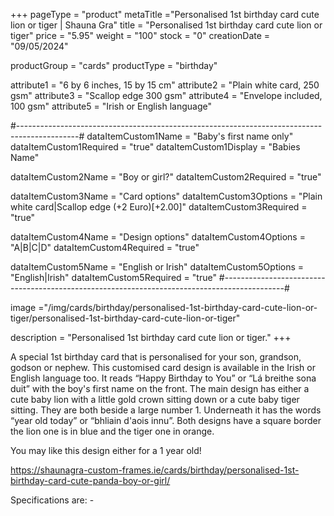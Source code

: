+++
pageType = "product"
metaTitle ="Personalised 1st birthday card cute lion or tiger | Shauna Gra"
title = "Personalised 1st birthday card cute lion or tiger"
price = "5.95"
weight = "100"
stock = "0"
creationDate = "09/05/2024"

productGroup = "cards"
productType = "birthday"

attribute1 = "6 by 6 inches, 15 by 15 cm" 
attribute2 = "Plain white card, 250 gsm"
attribute3 = "Scallop edge 300 gsm"
attribute4 = "Envelope included, 100 gsm"
attribute5 = "Irish or English language"

#---------------------------------------------------------------------------------------------#
dataItemCustom1Name = "Baby's first name only"
dataItemCustom1Required = "true"
dataItemCustom1Display = "Babies Name"

dataItemCustom2Name = "Boy or girl?"
dataItemCustom2Required = "true"

dataItemCustom3Name = "Card options"
dataItemCustom3Options = "Plain white card|Scallop edge (+2 Euro)[+2.00]"
dataItemCustom3Required = "true"

dataItemCustom4Name = "Design options"
dataItemCustom4Options = "A|B|C|D"
dataItemCustom4Required = "true"

dataItemCustom5Name = "English or Irish"
dataItemCustom5Options = "English|Irish"
dataItemCustom5Required = "true"
#---------------------------------------------------------------------------------------------#

image ="/img/cards/birthday/personalised-1st-birthday-card-cute-lion-or-tiger/personalised-1st-birthday-card-cute-lion-or-tiger"

description = "Personalised 1st birthday card cute lion or tiger."
+++

A special 1st birthday card that is personalised for your son, grandson, godson or nephew. This customised card design is available in the Irish or English language too. It reads “Happy Birthday to You” or “Lá breithe sona duit” with the boy's first name on the front. The main design has either a cute baby lion with a little gold crown sitting down or a cute baby tiger sitting. They are both beside a large number 1. Underneath it has the words “year old today” or “bhliain d'aois innu”. Both designs have a square border the lion one is in blue and the tiger one in orange.

You may like this design either for a 1 year old!

https://shaunagra-custom-frames.ie/cards/birthday/personalised-1st-birthday-card-cute-panda-boy-or-girl/

Specifications are: -
